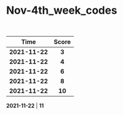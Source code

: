 # Nov-4th_week_codes
<br>

Time      | Score
:--------------:|:----------------:
**2021-11-22** | **3**
**2021-11-22** | **4**    
**2021-11-22** | **6**
**2021-11-22** | **8**
**2021-11-22** | **10**

**2021-11-22** | **11**